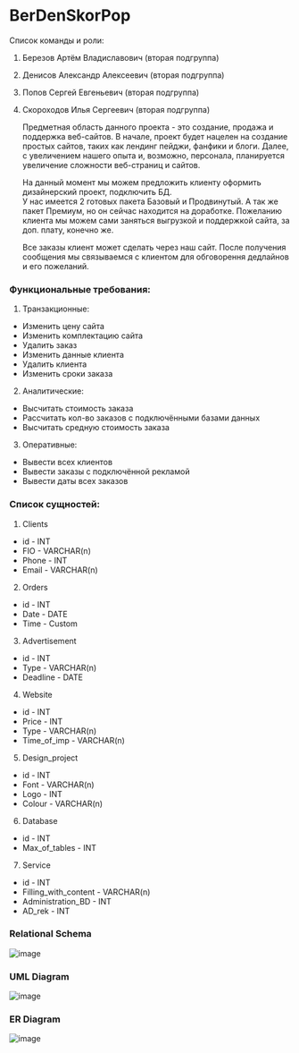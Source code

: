 # BerDenSkorPop
Список команды и роли:
1. Березов Артём Владиславович (вторая подгруппа)
2. Денисов Александр Алексеевич (вторая подгруппа)
3. Попов Сергей Евгеньевич (вторая подгруппа)
4. Скороходов Илья Сергеевич (вторая подгруппа)

    Предметная область данного проекта - это создание, продажа и поддержка веб-сайтов. В начале, проект будет нацелен на создание простых сайтов, таких как лендинг пейджи, фанфики и блоги. Далее, с увеличением нашего опыта и, возможно, персонала, планируется увеличение сложности веб-страниц и сайтов.
    
    На данный момент мы можем предложить клиенту оформить дизайнерский проект, подключить БД.   
    У нас имеется 2 готовых пакета Базовый и Продвинутый. А так же пакет Премиум, но он сейчас находится на доработке.
    Пожеланию клиента мы можем сами заняться выгрузкой и поддержкой сайта, за доп. плату, конечно же.
    
    Все заказы клиент может сделать через наш сайт. После получения сообщения мы связываемся с клиентом для обговорення дедлайнов и его пожеланий.
 
### Функциональные требования:
1.	Транзакционные:
* Изменить цену сайта
* Изменить комплектацию сайта
* Удалить заказ
* Изменить данные клиента
* Удалить клиента
* Изменить сроки заказа

2. Аналитические:
* Высчитать стоимость заказа
* Рассчитать кол-во заказов с подключёнными базами данных
* Высчитать средную стоимость заказа

3. Оперативные:
* Вывести всех клиентов
* Вывести заказы с подключённой рекламой
* Вывести даты всех заказов

### Список сущностей:
 
1. Clients
* id - INT
* FIO - VARCHAR(n)
* Phone - INT
* Email - VARCHAR(n)

2. Orders
* id - INT
* Date - DATE
* Time - Custom

3. Advertisement
* id - INT
* Type - VARCHAR(n)
* Deadline - DATE

4. Website
* id - INT
* Price - INT
* Type - VARCHAR(n)
* Time_of_imp - VARCHAR(n)

5. Design_project
* id - INT
* Font - VARCHAR(n)
* Logo - INT
* Colour - VARCHAR(n)

6. Database
* id - INT
* Max_of_tables - INT

7. Service
* id - INT
* Filling_with_content - VARCHAR(n)
* Administration_BD - INT
* AD_rek - INT
 
### Relational Schema
![image](https://user-images.githubusercontent.com/64580259/111544319-54eab480-8785-11eb-85db-9b5e35b88f00.png)

### UML Diagram
![image](https://user-images.githubusercontent.com/64583095/111594301-f3a20000-87db-11eb-8a74-1e2fca506ef0.png)

### ER Diagram
![image](https://user-images.githubusercontent.com/64580259/111544502-9f6c3100-8785-11eb-9ff4-5c22812ac743.png)





